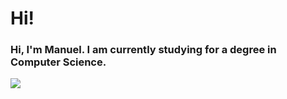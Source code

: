# Hi!

### Hi, I'm Manuel. I am currently studying for a degree in Computer Science.

<a href="https://github.com/manug859/github-readme-stats" ><img align="center" src="https://github-readme-stats.vercel.app/api/top-langs/?username=manug859&theme=material-palenight&hide_border=true" /></a>